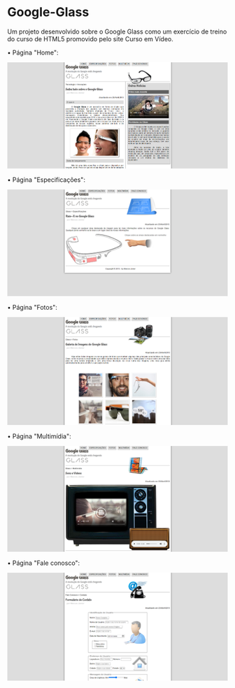 # Google-Glass

Um projeto desenvolvido sobre o Google Glass como um exercício de treino do curso de HTML5 promovido pelo site Curso em Vídeo.

• Página "Home":

![](https://github.com/mfdsouzajr/Google-Glass/blob/main/Google%20Glass/_screenshots/index.png)

• Página "Especificações":

![](https://github.com/mfdsouzajr/Google-Glass/blob/main/Google%20Glass/_screenshots/specs.png)

• Página "Fotos":

![](https://github.com/mfdsouzajr/Google-Glass/blob/main/Google%20Glass/_screenshots/fotos.png)

• Página "Multimídia":

![](https://github.com/mfdsouzajr/Google-Glass/blob/main/Google%20Glass/_screenshots/multimidia.png)

• Página "Fale conosco":

![](https://github.com/mfdsouzajr/Google-Glass/blob/main/Google%20Glass/_screenshots/fale-conosco.png)
